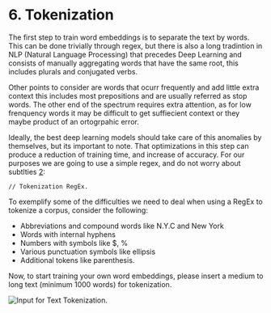 # 6. Tokenization

The first step to train word embeddings is to separate the text by words. This can be done trivially through regex, but there is also a long tradintion in NLP (Natural Language Processing) that precedes Deep Learning and consists of manually aggregating words that have the same root, this includes plurals and conjugated verbs.

Other points to consider are words that ocurr frequently and add little extra context this includes most prepositions and are usually referred as stop words. The other end of the spectrum requires extra attention, as for low frenquency words it may be difficult to get suffiecient context or they maybe product of an ortogrpahic error.

Ideally, the best deep learning models should take care of this anomalies by themselves, but its important to note. That optimizations in this step can produce a reduction of training time, and increase of accuracy. For our purposes we are going to use a simple regex, and do not worry about subtlties [2](https://web.stanford.edu/~jurafsky/slp3/2.pdf):

```
// Tokenization RegEx.
```

To exemplify some of the difficulties we need to deal when using a RegEx to tokenize a corpus, consider the following:

* Abbreviations and compound words like N.Y.C and New York
* Words with internal hyphens
* Numbers with symbols like $, %
* Various punctuation symbols like ellipsis
* Additional tokens like parenthesis.


Now, to start training your own word embeddings, please insert a medium to long text (minimum 1000 words) for tokenization.

![Input for Text Tokenization.]()
